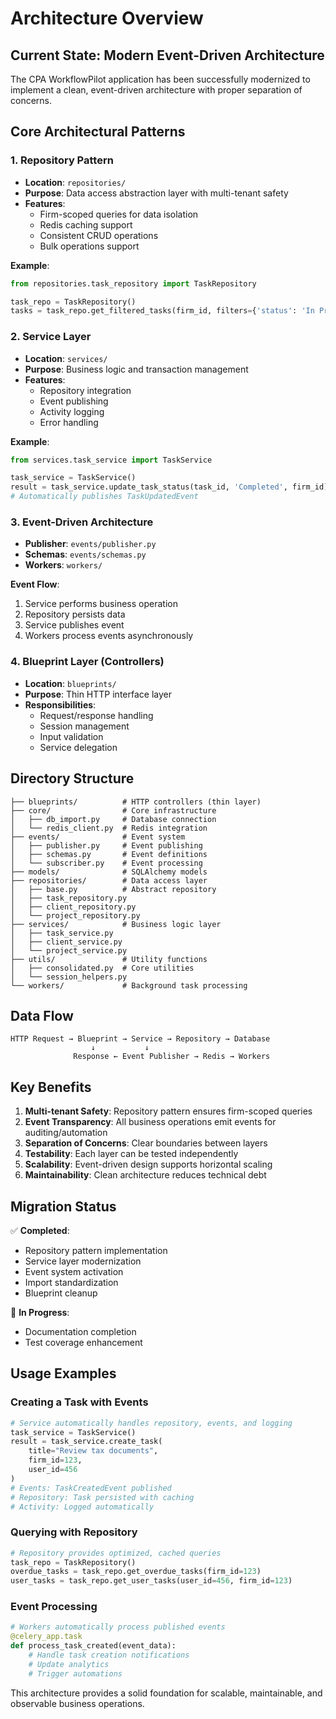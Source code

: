 # Architecture Overview

## Current State: Modern Event-Driven Architecture

The CPA WorkflowPilot application has been successfully modernized to implement a clean, event-driven architecture with proper separation of concerns.

## Core Architectural Patterns

### 1. Repository Pattern
- **Location**: `repositories/`
- **Purpose**: Data access abstraction layer with multi-tenant safety
- **Features**:
  - Firm-scoped queries for data isolation
  - Redis caching support
  - Consistent CRUD operations
  - Bulk operations support

**Example**:
```python
from repositories.task_repository import TaskRepository

task_repo = TaskRepository()
tasks = task_repo.get_filtered_tasks(firm_id, filters={'status': 'In Progress'})
```

### 2. Service Layer
- **Location**: `services/`
- **Purpose**: Business logic and transaction management
- **Features**:
  - Repository integration
  - Event publishing
  - Activity logging
  - Error handling

**Example**:
```python
from services.task_service import TaskService

task_service = TaskService()
result = task_service.update_task_status(task_id, 'Completed', firm_id)
# Automatically publishes TaskUpdatedEvent
```

### 3. Event-Driven Architecture
- **Publisher**: `events/publisher.py`
- **Schemas**: `events/schemas.py` 
- **Workers**: `workers/`

**Event Flow**:
1. Service performs business operation
2. Repository persists data
3. Service publishes event
4. Workers process events asynchronously

### 4. Blueprint Layer (Controllers)
- **Location**: `blueprints/`
- **Purpose**: Thin HTTP interface layer
- **Responsibilities**:
  - Request/response handling
  - Session management
  - Input validation
  - Service delegation

## Directory Structure

```
├── blueprints/          # HTTP controllers (thin layer)
├── core/                # Core infrastructure
│   ├── db_import.py     # Database connection
│   └── redis_client.py  # Redis integration
├── events/              # Event system
│   ├── publisher.py     # Event publishing
│   ├── schemas.py       # Event definitions
│   └── subscriber.py    # Event processing
├── models/              # SQLAlchemy models
├── repositories/        # Data access layer
│   ├── base.py          # Abstract repository
│   ├── task_repository.py
│   ├── client_repository.py
│   └── project_repository.py
├── services/            # Business logic layer
│   ├── task_service.py
│   ├── client_service.py
│   └── project_service.py
├── utils/               # Utility functions
│   ├── consolidated.py  # Core utilities
│   └── session_helpers.py
└── workers/             # Background task processing
```

## Data Flow

```
HTTP Request → Blueprint → Service → Repository → Database
                  ↓           ↓
              Response ← Event Publisher → Redis → Workers
```

## Key Benefits

1. **Multi-tenant Safety**: Repository pattern ensures firm-scoped queries
2. **Event Transparency**: All business operations emit events for auditing/automation
3. **Separation of Concerns**: Clear boundaries between layers
4. **Testability**: Each layer can be tested independently
5. **Scalability**: Event-driven design supports horizontal scaling
6. **Maintainability**: Clean architecture reduces technical debt

## Migration Status

✅ **Completed**:
- Repository pattern implementation
- Service layer modernization
- Event system activation
- Import standardization
- Blueprint cleanup

🔄 **In Progress**:
- Documentation completion
- Test coverage enhancement

## Usage Examples

### Creating a Task with Events
```python
# Service automatically handles repository, events, and logging
task_service = TaskService()
result = task_service.create_task(
    title="Review tax documents",
    firm_id=123,
    user_id=456
)
# Events: TaskCreatedEvent published
# Repository: Task persisted with caching
# Activity: Logged automatically
```

### Querying with Repository
```python
# Repository provides optimized, cached queries
task_repo = TaskRepository()
overdue_tasks = task_repo.get_overdue_tasks(firm_id=123)
user_tasks = task_repo.get_user_tasks(user_id=456, firm_id=123)
```

### Event Processing
```python
# Workers automatically process published events
@celery_app.task
def process_task_created(event_data):
    # Handle task creation notifications
    # Update analytics
    # Trigger automations
```

This architecture provides a solid foundation for scalable, maintainable, and observable business operations.